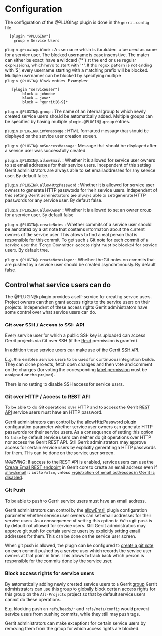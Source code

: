 Configuration
=============

The configuration of the @PLUGIN@ plugin is done in the `gerrit.config`
file.

```
  [plugin "@PLUGIN@"]
    group = Service Users
```

<a id="block"></a>
`plugin.@PLUGIN@.block`
:	A username which is forbidden to be used as name for a service
	user. The blocked username is case insensitive. The match can
	either be exact, have a wildcard ('*') at the end or use regular
	expressions, which have to start with '^'. If the regex pattern is not
	ending with '$', every username starting with a matching prefix will be
	blocked. Multiple usernames can be blocked by specifying multiple
	`plugin.@PLUGIN@.block` entries.
	Examples:

```
   [plugin "serviceuser"]
        block = johndoe
        block = jane*
        block = ^gerrit[0-9]*
```

<a id="group"></a>
`plugin.@PLUGIN@.group`
:	The name of an internal group to which newly created service users
	should be automatically added. Multiple groups can be specified by
	having multiple `plugin.@PLUGIN@.group` entries.

<a id="infoMessage"></a>
`plugin.@PLUGIN@.infoMessage`
:	HTML formatted message that should be displayed on the service user
	creation screen.

<a id="onSuccessMessage"></a>
`plugin.@PLUGIN@.onSuccessMessage`
:	Message that should be displayed after a service user was
	successfully created.

<a id="allowEmail"></a>
`plugin.@PLUGIN@.allowEmail`
:	Whether it is allowed for service user owners to set email
	addresses for their service users. Independent of this setting
	Gerrit administrators are always able to set email addresses for
	any service user.
	By default false.

<a id="allowHttpPassword"></a>
`plugin.@PLUGIN@.allowHttpPassword`
:	Whether it is allowed for service user owners to generate HTTP
    passwords for their service users. Independent of this setting
    Gerrit administrators are always able to set/generate HTTP
    passwords for any service user.
    By default false.

<a id="allowOwner"></a>
`plugin.@PLUGIN@.allowOwner`
:	Whether it is allowed to set an owner group for a service user.
	By default false.

<a id="createNotes"></a>
`plugin.@PLUGIN@.createNotes`
:	Whether commits of a service user should be annotated by a Git note
	that contains information about the current owners of the service
	user. This allows to find a real person that is responsible for
	this commit. To get such a Git note for each commit of a service
	user the 'Forge Committer' access right must be blocked for service
	users. By default true.

<a id="createNotes"></a>
`plugin.@PLUGIN@.createNotesAsync`
:	Whether the Git notes on commits that are pushed by a service user
	should be created asynchronously. By default false.

Control what service users can do
---------------------------------

The @PLUGIN@ plugin provides a self-service for creating service users.
Project owners can then grant access rights to the service users on
their projects. Independent of these access rights Gerrit
administrators have some control over what service users can do.

### Git over SSH / Access to SSH API

Every service user for which a public SSH key is uploaded can access
Gerrit projects via Git over SSH (if the
[Read](access-control.md#category_read) permission is granted).

In addition these service users can make use of the Gerrit
[SSH API](cmd-index.md#user_commands).

E.g. this enables service users to be used for continuous integration
builds: They can clone projects, fetch open changes and then vote and
comment on the changes (for voting the corresponding
[label permission](access-control.md#category_review_labels) must be
assigned on the project).

There is no setting to disable SSH access for service users.

### Git over HTTP / Access to REST API

To be able to do Git operations over HTTP and to access the Gerrit
[REST API](rest-api.md) service users must have an HTTP password.

Gerrit administrators can control by the
[allowHttpPassword](#allowHttpPassword) plugin configuration parameter
whether service user owners can generate HTTP passwords for their
service users. As a consequence of setting this option to `false`
by default service users can neither do git operations over HTTP nor
access the Gerrit REST API. Still Gerrit administrators may approve
access for certain service users by explicitly generating a HTTP
passwords for them. This can be done on the service user screen.

*WARNING*: If access to the REST API is enabled, service users can use
the [Create Email REST endpoint](../../../Documentation/rest-api-accounts.html#create-account-email)
in Gerrit core to create an email address even if
[allowEmail](#allowEmail) is set to `false`, unless
[registration of email addresses in Gerrit is disabled](../../../Documentation/config-gerrit.html#sendemail.allowRegisterNewEmail).

### Git Push

To be able to push to Gerrit service users must have an email address.

Gerrit administrators can control by the
[allowEmail](#allowEmail) plugin configuration parameter whether
service user owners can set email addresses for their service
users. As a consequence of setting this option to `false` git push is
by default not allowed for service users. Still Gerrit administrators
may approve git push for certain service users by explicitly setting
email addresses for them. This can be done on the service user screen.

When git push is allowed, the plugin can be configured to
[create a git note](#createNotes) on each commit pushed by a service
user which records the service user owners at that point in time. This
allows to track back which person is responsible for the commits done
by the service user.

### Block access rights for service users

By automatically adding newly created service users to a Gerrit
[group](#group) Gerrit administrators can use this group to globally
block certain access rights for this group on the `All-Projects`
project so that by default service users cannot do these operations.

E.g. blocking push on `refs/heads/*` and `refs/meta/config` would
prevent service users from pushing commits, while they still may push
tags.

Gerrit administrators can make exceptions for certain service users by
removing them from the group for which access rights are blocked.

